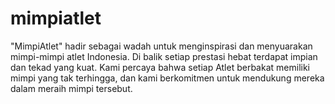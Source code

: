 # mimpiatlet
"MimpiAtlet" hadir sebagai wadah untuk menginspirasi dan menyuarakan mimpi-mimpi atlet Indonesia. Di balik setiap prestasi hebat terdapat impian dan tekad yang kuat. Kami percaya bahwa setiap Atlet berbakat memiliki mimpi yang tak terhingga, dan kami berkomitmen untuk mendukung mereka dalam meraih mimpi tersebut.
